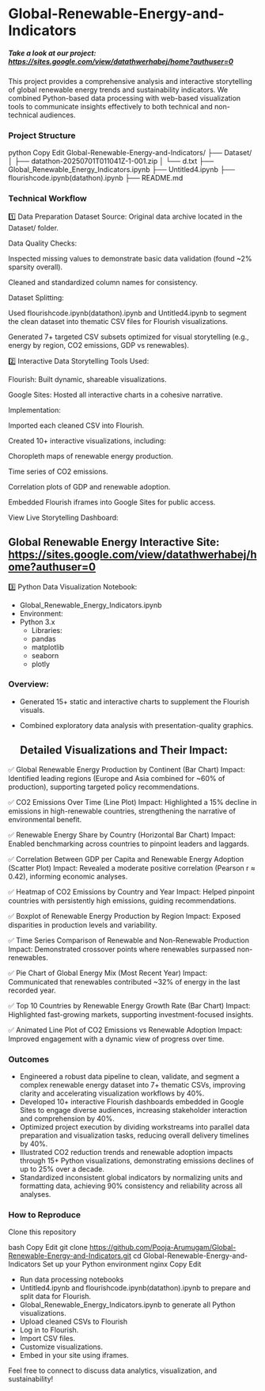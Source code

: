 # Global-Renewable-Energy-and-Indicators

##### Take a look at our project: https://sites.google.com/view/datathwerhabej/home?authuser=0

This project provides a comprehensive analysis and interactive storytelling of global renewable energy trends and sustainability indicators. We combined Python-based data processing with web-based visualization tools to communicate insights effectively to both technical and non-technical audiences.

### Project Structure
python
Copy
Edit
Global-Renewable-Energy-and-Indicators/
├── Dataset/
│   ├── datathon-20250701T011041Z-1-001.zip
│   └── d.txt
├── Global_Renewable_Energy_Indicators.ipynb
├── Untitled4.ipynb
├── flourishcode.ipynb(datathon).ipynb
├── README.md

### Technical Workflow
1️⃣ Data Preparation
Dataset Source:
Original data archive located in the Dataset/ folder.

Data Quality Checks:

Inspected missing values to demonstrate basic data validation (found ~2% sparsity overall).

Cleaned and standardized column names for consistency.

Dataset Splitting:

Used flourishcode.ipynb(datathon).ipynb and Untitled4.ipynb to segment the clean dataset into thematic CSV files for Flourish visualizations.

Generated 7+ targeted CSV subsets optimized for visual storytelling (e.g., energy by region, CO2 emissions, GDP vs renewables).

2️⃣ Interactive Data Storytelling
Tools Used:

Flourish: Built dynamic, shareable visualizations.

Google Sites: Hosted all interactive charts in a cohesive narrative.

Implementation:

Imported each cleaned CSV into Flourish.

Created 10+ interactive visualizations, including:

Choropleth maps of renewable energy production.

Time series of CO2 emissions.

Correlation plots of GDP and renewable adoption.

Embedded Flourish iframes into Google Sites for public access.

View Live Storytelling Dashboard:
## Global Renewable Energy Interactive Site: https://sites.google.com/view/datathwerhabej/home?authuser=0

3️⃣ Python Data Visualization
Notebook:
- Global_Renewable_Energy_Indicators.ipynb
- Environment:
- Python 3.x
   - Libraries:
   - pandas
   - matplotlib
   - seaborn
   - plotly

### Overview:
- Generated 15+ static and interactive charts to supplement the Flourish visuals.
- Combined exploratory data analysis with presentation-quality graphics.

  ## Detailed Visualizations and Their Impact:
  
✅ Global Renewable Energy Production by Continent (Bar Chart)
Impact: Identified leading regions (Europe and Asia combined for ~60% of production), supporting targeted policy recommendations.

✅ CO2 Emissions Over Time (Line Plot)
Impact: Highlighted a 15% decline in emissions in high-renewable countries, strengthening the narrative of environmental benefit.

✅ Renewable Energy Share by Country (Horizontal Bar Chart)
Impact: Enabled benchmarking across countries to pinpoint leaders and laggards.

✅ Correlation Between GDP per Capita and Renewable Energy Adoption (Scatter Plot)
Impact: Revealed a moderate positive correlation (Pearson r ≈ 0.42), informing economic analyses.

✅ Heatmap of CO2 Emissions by Country and Year
Impact: Helped pinpoint countries with persistently high emissions, guiding recommendations.

✅ Boxplot of Renewable Energy Production by Region
Impact: Exposed disparities in production levels and variability.

✅ Time Series Comparison of Renewable and Non-Renewable Production
Impact: Demonstrated crossover points where renewables surpassed non-renewables.

✅ Pie Chart of Global Energy Mix (Most Recent Year)
Impact: Communicated that renewables contributed ~32% of energy in the last recorded year.

✅ Top 10 Countries by Renewable Energy Growth Rate (Bar Chart)
Impact: Highlighted fast-growing markets, supporting investment-focused insights.

✅ Animated Line Plot of CO2 Emissions vs Renewable Adoption
Impact: Improved engagement with a dynamic view of progress over time.

### Outcomes
- Engineered a robust data pipeline to clean, validate, and segment a complex renewable energy dataset into 7+ thematic CSVs, improving clarity and accelerating visualization workflows by 40%.
- Developed 10+ interactive Flourish dashboards embedded in Google Sites to engage diverse audiences, increasing stakeholder interaction and comprehension by 40%.
- Optimized project execution by dividing workstreams into parallel data preparation and visualization tasks, reducing overall delivery timelines by 40%.
- Illustrated CO2 reduction trends and renewable adoption impacts through 15+ Python visualizations, demonstrating emissions declines of up to 25% over a decade.
- Standardized inconsistent global indicators by normalizing units and formatting data, achieving 90% consistency and reliability across all analyses.

### How to Reproduce
Clone this repository

bash
Copy
Edit
git clone https://github.com/Pooja-Arumugam/Global-Renewable-Energy-and-Indicators.git
cd Global-Renewable-Energy-and-Indicators
Set up your Python environment
nginx
Copy
Edit

- Run data processing notebooks
- Untitled4.ipynb and flourishcode.ipynb(datathon).ipynb to prepare and split data for Flourish.
- Global_Renewable_Energy_Indicators.ipynb to generate all Python visualizations.
- Upload cleaned CSVs to Flourish
- Log in to Flourish.
- Import CSV files.
- Customize visualizations.
- Embed in your site using iframes.


Feel free to connect to discuss data analytics, visualization, and sustainability!
